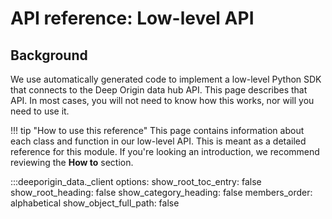 # API reference: Low-level API

## Background

We use automatically generated code to implement a low-level Python SDK that connects to the Deep Origin data hub API. This page describes that API. In most cases, you will not need to know how this works, nor will you need to use it.

!!! tip "How to use this reference"
    This page contains information about each class and function in our low-level API. This is meant as a detailed reference for this module. If you're looking an introduction, we recommend reviewing the **How to** section.

:::deeporigin_data._client
    options:
      show_root_toc_entry: false
      show_root_heading: false
      show_category_heading: false
      members_order: alphabetical
      show_object_full_path: false
